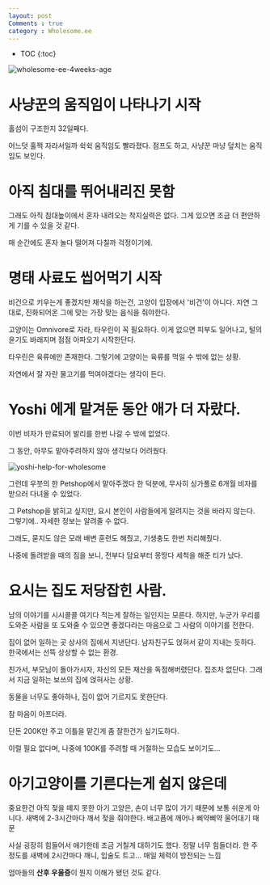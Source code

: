 ```yaml
---
layout: post
Comments : true
category : Wholesome.ee
---
```


* TOC
{:toc}

![wholesome-ee-4weeks-age](https://user-images.githubusercontent.com/35059428/56090778-55afa780-5ed9-11e9-9267-967b9f13646e.jpg)


# 사냥꾼의 움직임이 나타나기 시작

홀섬이 구조한지 32일째다.

어느덧 훌쩍 자라서일까
쉭쉭 움직임도 빨라졌다.
점프도 하고, 사냥꾼 마냥 덮치는 움직임도 보인다.

# 아직 침대를 뛰어내리진 못함

그래도 아직 침대높이에서 혼자 내려오는 착지실력은 없다.
그게 있으면 조금 더 편안하게 기를 수 있을 것 같다.

매 순간에도 혼자 놀다 떨어져 다칠까 걱정이기에.

# 명태 사료도 씹어먹기 시작

비건으로 키우는게 좋겠지만
채식을 하는건, 고양이 입장에서 '비건'이 아니다.
자연 그대로, 진화되어온 그에 맞는 가장 맞는 음식을 줘야한다.

고양이는 Omnivore로 자라, 타우린이 꼭 필요하다.
이게 없으면 피부도 일어나고, 털의 윤기도 바래지며 점점 아파오기 시작한단다.

타우린은 육류에만 존재한다.
그렇기에 고양이는 육류를 먹일 수 밖에 없는 상황.

자연에서 잘 자란 물고기를 먹여야겠다는 생각이 든다.

# Yoshi 에게 맡겨둔 동안 애가 더 자랐다.

이번 비자가 만료되어 발리를 한번 나갈 수 밖에 없었다.

그 동안, 아무도 맡아주려하지 않아 생각보다 어려웠다.

![yoshi-help-for-wholesome](https://user-images.githubusercontent.com/35059428/56090962-67924a00-5edb-11e9-824b-a5baf532145a.PNG "화상통화로 어떤 모습인지 알려주던 요시")

그런데 우붓의 한 Petshop에서 맡아주겠다 한 덕분에,
무사히 싱가폴로 6개월 비자를 받으러 다녀올 수 있었다.

그 Petshop을 밝히고 싶지만, 
요시 본인이 사람들에게 알려지는 것을 바라지 않는다.
그렇기에.. 자세한 정보는 알려줄 수 없다.

그래도, 묻지도 않은 모래 배변 훈련도 해줬고,
기생충도 한번 처리해줬다.

나중에 돌려받을 때의 짐을 보니, 전부다 담요부터 몽땅다 세척을 해준 티가 났다.

# 요시는 집도 저당잡힌 사람.

남의 이야기를 시시콜콜 여기다 적는게 잘하는 일인지는 모른다.
하지만, 누군가 우리를 도와준 사람을 또 도와줄 수 있으면 좋겠다라는 마음으로 그 사람의 이야기를 전한다.

집이 없어 일하는 곳 상사의 집에서 지낸단다.
남자친구도 얹혀서 같이 지내는 듯하다.
한국에서는 선뜩 상상할 수 없는 환경.

친가서, 부모님이 돌아가시자, 자신의 모든 재산을 독점해버렸단다.
집조차 없단다.
그래서 지금 일하는 보쓰의 집에 얹혀사는 상황.

동물을 너무도 좋아하나, 집이 없어 기르지도 못한단다.

참 마음이 아프더라.

단돈 200K만 주고 이틀을 맡긴게 좀 잘한건가 싶기도하다.

이럴 필요 없다며, 나중에 100K를 주려할 때 거절하는 모습도 보이기도...




# 아기고양이를 기른다는게 쉽지 않은데

중요한건 아직 젖을 떼지 못한 아기 고양은, 손이 너무 많이 가기 때문에
보통 쉬운게 아니다.
새벽에 2-3시간마다 깨서 젖을 줘야한다.
배고픔에 깨어나 삐약삐약 울어대기 때문

사실 굉장히 힘들어서 애기한테 조금 거칠게 대하기도 했다.
정말 너무 힘들더라.
한 주 정도를 새벽에 2시간마다 깨니, 입술도 트고...
매일 체력이 방전되는 느낌

엄마들의 **산후 우울증**이 뭔지 이해가 됐던 것도 같다.

